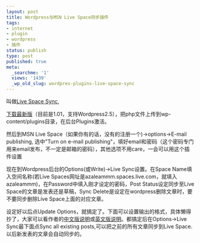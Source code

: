 ```yaml
---
layout: post
title: Wordpress与MSN Live Space同步插件
tags:
- internet
- plugin
- wordpress
- 插件
status: publish
type: post
published: true
meta:
  _searchme: '1'
  views: '1439'
  _wp_old_slug: wordpres-plugins-live-space-sync
---
```

叫做<a href="http://privism.org/blog/live-sync" target="_blank">Live Space Sync</a>,

<a href="http://priv.dreamhosters.com/livesync/wp-livesync101.zip" target="_blank">下载最新版</a>（目前是1.01，支持Wordpress2.5），把php文件上传到wp-content/plugins目录，在后台Plugins激活。

然后到MSN Live Space（如果你有的话，没有的注册一个)-&gt;options-&gt;E-mail publishing, 选中"Turn on e-mail publishing"，填好email和密码（这个密码专门用来email发布，不一定是邮箱的密码），其他选项不用care，一会可以用这个插件设置

现在到Wordpress后台的Options(或Write)-&gt;Live Sync设置。在Space Name填入空间名称(若Live Spaces网址是azaleammm.spaces.live.com，就填入azaleammm)，在Password中填入刚才设定的密码，Post Status设定同步至Live Space的文章是发表还是草稿，Sync Delete是设定在wordpress删除文章时，要不要同步删除Live Space上面的对应文章。

设定好以后点Update Options，就搞定了。下面可以设置输出的格式，具体懒得抄了，大家可以看作者的<a href="http://priv.tw/blog/msn-sync-modified" target="_blank">中文版说明</a>或<a href="http://privism.org/blog/live-sync" target="_blank">英文版说明</a>。都搞定后在Options-&gt;Live Sync最下面点Sync all existing posts,可以把之前的所有文章同步到Live Space.以后新发表的文章会自动同步的。
